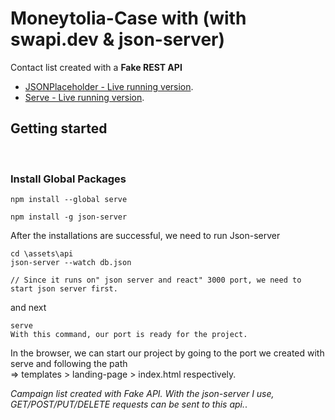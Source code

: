# Moneytolia-Case with (with swapi.dev & json-server)

Contact list created with a **Fake REST API**

- [JSONPlaceholder - Live running version](https://jsonplaceholder.typicode.com/).
- [Serve - Live running version](https://github.com/vercel/serve/).

## Getting started

</br>

### Install Global Packages
```
npm install --global serve
```

```
npm install -g json-server
```

After the installations are successful, we need to run Json-server

```
cd \assets\api
json-server --watch db.json

// Since it runs on" json server and react" 3000 port, we need to start json server first.
```

and next 

```
serve
With this command, our port is ready for the project.
```
In the browser, we can start our project by going to the port we created with serve and following the path <br>
=> templates > landing-page > index.html respectively.

 <em>Campaign list created with Fake API. With the json-server I use, GET/POST/PUT/DELETE requests can be sent to this api.</em>.

